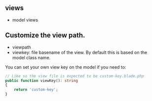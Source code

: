 ## views
- model views

## Customize the view path.
- viewpath
- viewkey: file basename of the view. By default this is based on the model class name. 

You can set your own view key on the model if you need to:
```php 
// Like so the view file is expected to be custom-key.blade.php
public function viewKey(): string
{
    return 'custom-key';
}
```
